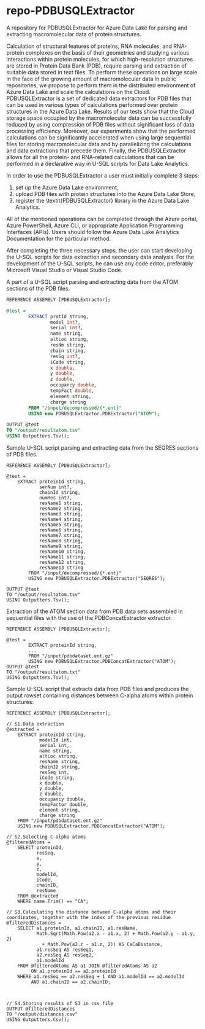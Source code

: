 # repo-PDBUSQLExtractor
A repository for PDBUSQLExtractor for Azure Data Lake for parsing and extracting macromolecular data of protein structures.

Calculation of structural features of proteins, RNA molecules, and RNA-protein complexes on the basis of their geometries and studying various interactions within protein molecules, for which high-resolution structures are stored in Protein Data Bank (PDB), require parsing and extraction of suitable data stored in text files. To perform these operations on large scale in the face of the growing amount of macromolecular data in public repositories, we propose to perform them in the distributed environment of Azure Data Lake and scale the calculations on the Cloud. PDBUSQLExtractor is a set of dedicated data extractors for PDB files that can be used in various types of calculations performed over protein structures in the Azure Data Lake. Results of our tests show that the Cloud storage space occupied by the macromolecular data can be successfully reduced by using compression of PDB files without significant loss of data processing efficiency. Moreover, our experiments show that the performed calculations can be significantly accelerated when using large sequential files for storing macromolecular data and by parallelizing the calculations and data extractions that precede them. Finally, the PDBUSQLExtractor allows for all the protein- and RNA-related calculations that can be performed in a declarative way in U-SQL scripts for Data Lake Analytics.

In order to use the PDBUSQLExtractor a user must initially complete 3 steps:
1) set up the Azure Data Lake environment,
2) upload PDB files with protein structures into the Azure Data Lake Store, 
3) register the \textit{PDBUSQLExtractor} library in the Azure Data Lake Analytics.

All of the mentioned operations can be completed through the Azure portal, Azure PowerShell, Azure CLI, or appropriate Application Programming Interfaces (APIs). Users should follow the Azure Data Lake Analytics Documentation for the particular method.

After completing the three necessary steps, the user can start developing the U-SQL scripts for data extraction and secondary data analysis. For the development of the U-SQL scripts, he can use any code editor, preferably Microsoft Visual Studio or Visual Studio Code.

A part of a U-SQL script parsing and extracting data from the ATOM sections of the PDB files.


```SQL
REFERENCE ASSEMBLY [PDBUSQLExtractor];

@test =
        EXTRACT protId string,
                model int?,
                serial int?,
                name string,
                altLoc string,
                resNm string,
                chain string,
                resSq int?,
                iCode string,
                x double,
                y double,
                z double,
                occupancy double,
                tempFact double,
                element string,
                charge string
        FROM "/input/decompressed/{*.ent}"
        USING new PDBUSQLExtractor.PDBExtractor("ATOM");

OUTPUT @test
TO "/output/resultatom.tsv"
USING Outputters.Tsv();
```

Sample U-SQL script parsing and extracting data from the SEQRES  sections of PDB files.

```
REFERENCE ASSEMBLY [PDBUSQLExtractor];

@test =
    EXTRACT proteinId string,
            serNum int?,
            chainId string,
            numRes int?,
            resName1 string,
            resName2 string,
            resName3 string,
            resName4 string,
            resName5 string,
            resName6 string,
            resName7 string,
            resName8 string,
            resName9 string,
            resName10 string,
            resName11 string,
            resName12 string,
            resName13 string
        FROM "/input/decompressed/{*.ent}"
        USING new PDBUSQLExtractor.PDBExtractor("SEQRES");

OUTPUT @test
TO "/output/resultatom.tsv"
USING Outputters.Tsv();
```

Extraction of the ATOM section data from PDB data sets assembled in sequential files with the use of the PDBConcatExtractor extractor.

```
REFERENCE ASSEMBLY [PDBUSQLExtractor];

@test =
        EXTRACT proteinId string,
        ...
        FROM "/input/pdbdataset.ent.gz"
        USING new PDBUSQLExtractor.PDBConcatExtractor("ATOM");
OUTPUT @test
TO "/output/resultatom.txt"
USING Outputters.Tsv();
```


Sample U-SQL script that extracts data from PDB files and produces the output rowset containing distances between C-alpha atoms within protein structures: 

```
REFERENCE ASSEMBLY [PDBUSQLExtractor];

// S1.Data extraction
@extracted =
    EXTRACT proteinId string,
            modelId int,
            serial int,
            name string,
            altLoc string,
            resName string,
            chainID string,
            resSeq int,
            iCode string,
            x double,
            y double,
            z double,
            occupancy double,
            tempFactor double,
            element string,
            charge string
    FROM "/input/pdbdataset.ent.gz"
    USING new PDBUSQLExtractor.PDBConcatExtractor("ATOM");

// S2.Selecting C-alpha atoms
@filteredAtoms =
    SELECT proteinId,
           resSeq,
           x,
           y,
           z,
           modelId,
           iCode,
           chainID,
           resName
    FROM @extracted
    WHERE name.Trim() == "CA";

// S3.Calculating the distance between C-alpha atoms and their coordinates, together with the index of the previous residue 
@filteredDistances =
    SELECT a1.proteinId, a1.chainID, a1.resName,
           Math.Sqrt(Math.Pow(a2.x - a1.x, 2) + Math.Pow(a2.y - a1.y, 2) 
             + Math.Pow(a2.z - a1.z, 2)) AS CaCaDistance,
           a1.resSeq AS resSeq1,
           a2.resSeq AS resSeq2,
           a1.modelId
    FROM @filteredAtoms AS a1 JOIN @filteredAtoms AS a2
         ON a1.proteinId == a2.proteinId
    WHERE a1.resSeq == a2.resSeq + 1 AND a1.modelId == a2.modelId 
         AND a1.chainID == a2.chainID;


  
// S4.Storing results of S3 in csv file
OUTPUT @filteredDistances
TO "/output/distances.csv"
USING Outputters.Csv();
```
